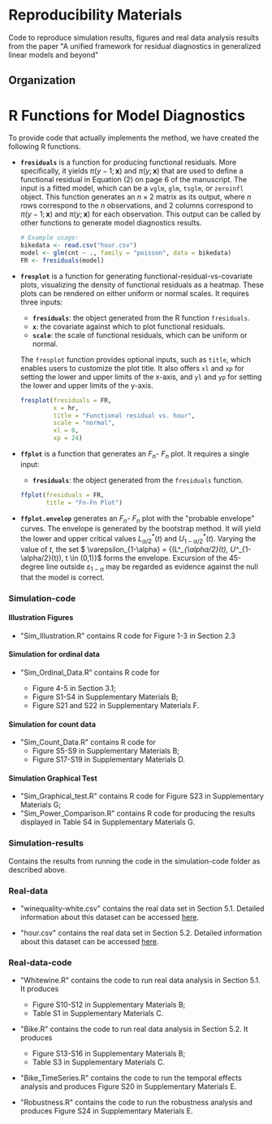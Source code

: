 # Reproducibility Materials
Code to reproduce simulation results, figures and real data analysis results from the paper "A unified framework for residual diagnostics in generalized linear models and beyond"

## Organization

# R Functions for Model Diagnostics

To provide code that actually implements the method, we have created the following R functions.

- **`fresiduals`** is a function for producing functional residuals. More specifically, it yields $\pi(y-1;\mathbf{x})$ and $\pi(y;\mathbf{x})$ that are used to define a functional residual in Equation (2) on page 6 of the manuscript. The input is a fitted model, which can be a `vglm`, `glm`, `tsglm`, or `zeroinfl` object. This function generates an $n \times 2$ matrix as its output, where $n$ rows correspond to the $n$ observations, and 2 columns correspond to $\pi(y - 1; \mathbf{x})$ and $\pi(y; \mathbf{x})$ for each observation. This output can be called by other functions to generate model diagnostics results.

  ```r
  # Example usage:
  bikedata <- read.csv("hour.csv")
  model <- glm(cnt ~ ., family = "poisson", data = bikedata)
  FR <- fresiduals(model)
  ```

- **`fresplot`** is a function for generating functional-residual-vs-covariate plots, visualizing the density of functional residuals as a heatmap. These plots can be rendered on either uniform or normal scales. It requires three inputs:

  - **`fresiduals`**: the object generated from the R function `fresiduals`.
  - **`x`**: the covariate against which to plot functional residuals.
  - **`scale`**: the scale of functional residuals, which can be uniform or normal.

  The `fresplot` function provides optional inputs, such as `title`, which enables users to customize the plot title. It also offers `xl` and `xp` for setting the lower and upper limits of the x-axis, and `yl` and `yp` for setting the lower and upper limits of the y-axis.

  ```r
  fresplot(fresiduals = FR, 
           x = hr, 
           title = "Functional residual vs. hour",
           scale = "normal",
           xl = 0,
           xp = 24)
  ```

- **`ffplot`** is a function that generates an $F_n$- $F_n$ plot. It requires a single input:

  - **`fresiduals`**: the object generated from the `fresiduals` function.

  ```r
  ffplot(fresiduals = FR,
         title = "Fn-Fn Plot")
  ```

- **`ffplot.envelop`** generates an $F_n$- $F_n$ plot with the "probable envelope" curves. The envelope is generated by the bootstrap method. It will yield the lower and upper critical values $L^*_{\alpha/2}(t)$ and $U^*_{1-\alpha/2}(t)$. Varying the value of $t$, the set $ \varepsilon_{1-\alpha} = \{(L^*_{\alpha/2}(t), U^*_{1-\alpha/2}(t)), t \in (0,1)\}$ forms the envelope. Excursion of the 45-degree line outside $\varepsilon_{1-\alpha}$ may be regarded as evidence against the null that the model is correct.
  
### Simulation-code

#### Illustration Figures

- "Sim_Illustration.R" contains R code for Figure 1-3 in Section 2.3

#### Simulation for ordinal data

- "Sim_Ordinal_Data.R" contains R code for 

   - Figure 4-5 in Section 3.1;
   - Figure S1-S4 in Supplementary Materials B;
   - Figure S21 and S22 in Supplementary Materials F.

#### Simulation for count data

- "Sim_Count_Data.R" contains R code for 
   - Figure S5-S9 in Supplementary Materials B;
   - Figure S17-S19 in Supplementary Materials D.
   
#### Simulation Graphical Test

- "Sim_Graphical_test.R" contains R code for Figure S23 in Supplementary Materials G;
- "Sim_Power_Comparison.R" contains R code for producing the results displayed in Table S4 in Supplementary Materials G.

### Simulation-results

Contains the results from running the code in the simulation-code folder as described above. 


### Real-data

* "winequality-white.csv" contains the real data set in Section 5.1. Detailed information about this dataset can be accessed [here](https://archive.ics.uci.edu/dataset/186/wine+quality). 

* "hour.csv" contains the real data set in Section 5.2. Detailed information about this dataset can be accessed [here](https://archive.ics.uci.edu/dataset/275/bike+sharing+dataset). 

### Real-data-code
- "Whitewine.R" contains the code to run real data analysis in Section 5.1. It produces 
   - Figure S10-S12 in Supplementary Materials B;
   - Table S1 in Supplementary Materials C.


- "Bike.R" contains the code to run real data analysis in Section 5.2. It produces    
   - Figure S13-S16 in Supplementary Materials B;
   - Table S3 in Supplementary Materials C.


- "Bike_TimeSeries.R" contains the code to run the temporal effects analysis and produces Figure S20 in Supplementary Materials E. 


- "Robustness.R" contains the code to run the robustness analysis and produces Figure S24 in Supplementary Materials E. 

